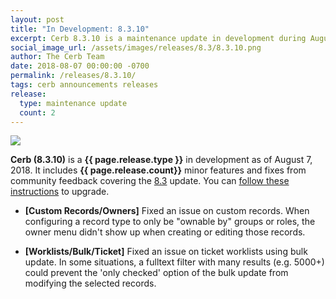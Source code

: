 ```yaml
---
layout: post
title: "In Development: 8.3.10"
excerpt: Cerb 8.3.10 is a maintenance update in development during August 2018 with 2 minor features and fixes from community feedback.
social_image_url: /assets/images/releases/8.3/8.3.10.png
author: The Cerb Team
date: 2018-08-07 00:00:00 -0700
permalink: /releases/8.3.10/
tags: cerb announcements releases
release:
  type: maintenance update
  count: 2
---
```


<div class="cerb-screenshot">
<img src="{{page.social_image_url}}" class="screenshot">
</div>

**Cerb (8.3.10)** is a **{{ page.release.type }}** in development as of August 7, 2018. It includes **{{ page.release.count}}** minor features and fixes from community feedback covering the [8.3](/releases/8.3/) update.  You can [follow these instructions](/docs/upgrading/) to upgrade.

* **[Custom Records/Owners]** Fixed an issue on custom records. When configuring a record type to only be "ownable by" groups or roles, the owner menu didn't show up when creating or editing those records.

* **[Worklists/Bulk/Ticket]** Fixed an issue on ticket worklists using bulk update. In some situations, a fulltext filter with many results (e.g. 5000+) could prevent the 'only checked' option of the bulk update from modifying the selected records.

